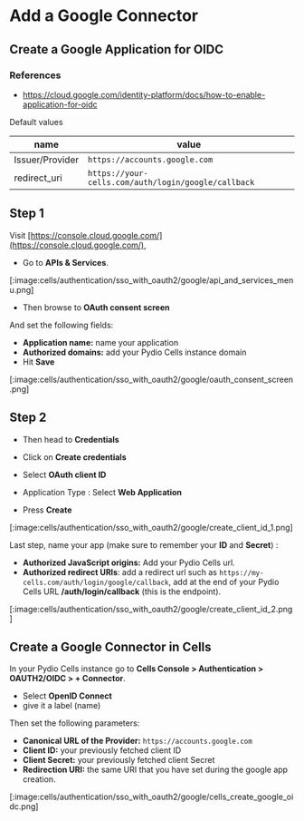 # Add a Google Connector

## Create a Google Application for OIDC

### References

- https://cloud.google.com/identity-platform/docs/how-to-enable-application-for-oidc

Default values

| name            | value                                               |
| --------------- | --------------------------------------------------- |
| Issuer/Provider | `https://accounts.google.com`                       |
| redirect_uri    | `https://your-cells.com/auth/login/google/callback` |

## Step 1

Visit [https://console.cloud.google.com/](https://console.cloud.google.com/), 

- Go to **APIs & Services**.

[:image:cells/authentication/sso_with_oauth2/google/api_and_services_menu.png]

- Then browse to **OAuth consent screen**

And set the following fields:

- **Application name:** name your application
- **Authorized domains:** add your Pydio Cells instance domain
- Hit **Save**

[:image:cells/authentication/sso_with_oauth2/google/oauth_consent_screen.png]

## Step 2

- Then head to **Credentials**

- Click on **Create credentials**
- Select **OAuth client ID**

- Application Type : Select **Web Application**
- Press **Create**


[:image:cells/authentication/sso_with_oauth2/google/create_client_id_1.png]


Last step, name your app (make sure to remember your **ID** and **Secret**) :

- **Authorized JavaScript origins:** Add your Pydio Cells url.
- **Authorized redirect URIs**: add a redirect url such as `https://my-cells.com/auth/login/google/callback`, add at the end of your Pydio Cells URL **/auth/login/callback** (this is the endpoint).
  
[:image:cells/authentication/sso_with_oauth2/google/create_client_id_2.png]

## Create a Google Connector in Cells

In your Pydio Cells instance go to **Cells Console > Authentication > OAUTH2/OIDC > + Connector**.

- Select **OpenID Connect**
- give it a label (name)

Then set the following parameters:

- **Canonical URL of the Provider:** `https://accounts.google.com`
- **Client ID:** your previously fetched client ID
- **Client Secret:** your previously fetched client Secret
- **Redirection URI:** the same URI that you have set during the google app creation.

[:image:cells/authentication/sso_with_oauth2/google/cells_create_google_oidc.png]
